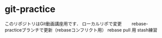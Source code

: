 # git-practice
このリポジトリはGit動画講座用です．
ローカルリポで変更　　
rebase-practiceブランチで更新（rebaseコンフリクト用）
rebase pull 用
stash練習
